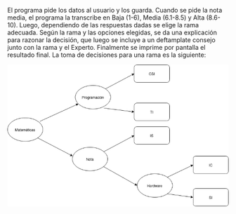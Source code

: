El programa pide los datos al usuario y los guarda. Cuando se pide la nota media, el programa la transcribe en Baja (1-6), Media (6.1-8.5) y Alta (8.6-10). Luego, dependiendo de las respuestas dadas se elige la rama adecuada. Según la rama y las opciones elegidas, se da una explicación para razonar la decisión, que luego se incluye a un deftamplate consejo junto con la rama y el Experto. Finalmente se imprime por pantalla el resultado final. La toma de decisiones para una rama es la siguiente:

![](diagrama.png)
